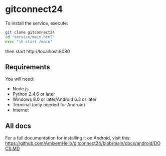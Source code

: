 # gitconnect24
To install the service, execute:
```bash
git clone gitconnect24
cd "service/main.html"
exec "sh start /main"
```
then start http://localhost:8080
## Requirements
You will need:
* Node.js
* Python 2.4.6 or later
* Windows 8.0 or later/Android 6.3 or later
* Terminal (only needed for Android)
* Internet

## All docs
For a full documentation for installing it on Android, visit this: https://github.com/AmixemHello/gitconnect24/blob/main/docs/android/DOCS.MD
